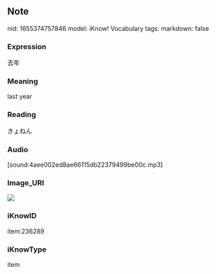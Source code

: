 ## Note
nid: 1655374757846
model: iKnow! Vocabulary
tags: 
markdown: false

### Expression
去年

### Meaning
last year

### Reading
きょねん

### Audio
[sound:4aee002ed8ae66115db22379499be00c.mp3]

### Image_URI
<img src="59e37760b3b4bec974dd738a1719bb3c.jpg">

### iKnowID
item:236289

### iKnowType
item
